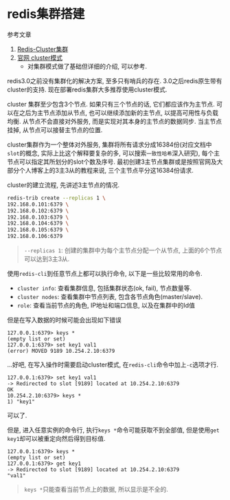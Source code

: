 # redis集群搭建

参考文章

1. [Redis-Cluster集群](https://www.jianshu.com/p/813a79ddf932)
2. [官网 cluster模式](http://redis.io/topics/cluster-tutorial)
    - 对集群模式做了基础但详细的介绍, 可以参考.

redis3.0之前没有集群化的解决方案, 至多只有哨兵的存在. 3.0之后redis原生带有cluster的支持. 现在部署redis集群大多推荐使用cluster模式.

cluster 集群至少包含3个节点. 如果只有三个节点的话, 它们都应该作为主节点. 可以在之后为主节点添加从节点, 也可以继续添加新的主节点, 以提高可用性与负载均衡. 从节点不会直接对外服务, 而是实现对其本身的主节点的数据同步. 当主节点挂掉, 从节点可以接替主节点的位置.

cluster集群作为一个整体对外服务, 集群将所有请求分成16384份(对应文档中`slot`的概念, 实际上比这个解释要复杂的多, 可以搜索`一致性哈希`深入研究), 每个主节点可以指定其所划分的slot个数及序号. 最初创建3主节点集群或是按照官网及大部分个人博客上的3主3从的教程来说, 三个主节点平分这16384份请求.

cluster的建立流程, 先讲述3主节点的情况.

```bash
redis-trib create --replicas 1 \
192.168.0.101:6379 \
192.168.0.102:6379 \
192.168.0.103:6379 \
192.168.0.104:6379 \
192.168.0.105:6379 \
192.168.0.106:6379
```

> `--replicas 1`: 创建的集群中为每个主节点分配一个从节点, 上面的6个节点可以达到3主3从.

使用`redis-cli`到任意节点上都可以执行命令, 以下是一些比较常用的命令.

- `cluster info`: 查看集群信息, 包括集群状态(ok, fail), 节点数量等.
- `cluster nodes`: 查看集群中节点列表, 包含各节点角色(master/slave).
- `role`: 查看当前节点的角色, IP地址和端口信息, 以及在集群中的Id值

但是在写入数据的时候可能会出现如下错误

```
127.0.0.1:6379> keys *
(empty list or set)
127.0.0.1:6379> set key1 val1
(error) MOVED 9189 10.254.2.10:6379
```

...好吧, 在写入操作时需要启动cluster模式, 在`redis-cli`命令中加上`-c`选项才行.

```
127.0.0.1:6379> set key1 val1
-> Redirected to slot [9189] located at 10.254.2.10:6379
OK
10.254.2.10:6379> keys *
1) "key1"
```

可以了.

但是, 进入任意实例的命令行, 执行`keys *`命令可能获取不到全部值, 但是使用`get key1`却可以被重定向然后得到目标值.

```
127.0.0.1:6379> keys *
(empty list or set)
127.0.0.1:6379> get key1
-> Redirected to slot [9189] located at 10.254.2.10:6379
"val1"
```

> `keys *`只能查看当前节点上的数据, 所以显示是不全的.
